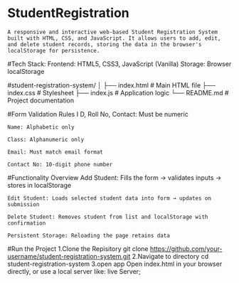 # StudentRegistration
    A responsive and interactive web-based Student Registration System built with HTML, CSS, and JavaScript. It allows users to add, edit, and delete student records, storing the data in the browser's localStorage for persistence.

#Tech Stack:
    Frontend: HTML5, CSS3, JavaScript (Vanilla)
    Storage: Browser localStorage

#student-registration-system/
│
├── index.html         # Main HTML file
├── index.css          # Stylesheet
├── index.js           # Application logic
└── README.md          # Project documentation

#Form Validation Rules
I   D, Roll No, Contact: Must be numeric

    Name: Alphabetic only

    Class: Alphanumeric only

    Email: Must match email format

    Contact No: 10-digit phone number

#Functionality Overview
    Add Student: Fills the form → validates inputs → stores in localStorage

    Edit Student: Loads selected student data into form → updates on submission

    Delete Student: Removes student from list and localStorage with confirmation

    Persistent Storage: Reloading the page retains data


#Run the Project
1.Clone the Repisitory
    git clone https://github.com/your-username/student-registration-system.git
2.Navigate to directory
    cd student-registration-system
3.open app
    Open index.html in your browser directly, or use a local server like:
        live Server;